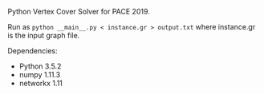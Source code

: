 Python Vertex Cover Solver for PACE 2019.

Run as `python __main__.py < instance.gr > output.txt` where instance.gr is the input graph file.

Dependencies:
* Python 3.5.2
* numpy 1.11.3
* networkx 1.11